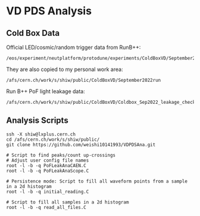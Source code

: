 # VD PDS Analysis

## Cold Box Data

Official LED/cosmic/random trigger data from RunB++:
```
/eos/experiment/neutplatform/protodune/experiments/ColdBoxVD/September2022run
```

They are also copied to my personal work area:
```
/afs/cern.ch/work/s/shiw/public/ColdBoxVD/September2022run
```

Run B++ PoF light leakage data:
```
/afs/cern.ch/work/s/shiw/public/ColdBoxVD/Coldbox_Sep2022_leakage_check
```

## Analysis Scripts

```
ssh -X shiw@lxplus.cern.ch
cd /afs/cern.ch/work/s/shiw/public/
git clone https://github.com/weishi10141993/VDPDSAna.git

# Script to find peaks/count up-crossings
# Adjust user config file names
root -l -b -q PoFLeakAnaCAEN.C
root -l -b -q PoFLeakAnaScope.C

# Persistence mode: Script to fill all waveform points from a sample in a 2d histogram
root -l -b -q initial_reading.C

# Script to fill all samples in a 2d histogram
root -l -b -q read_all_files.C
```
